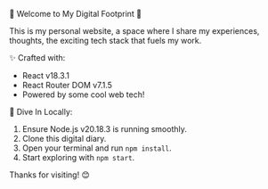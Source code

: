 👋 Welcome to My Digital Footprint 👣

This is my personal website, a space where I share my experiences, thoughts, the exciting tech stack that fuels my work.

✨ Crafted with:
* React v18.3.1
* React Router DOM v7.1.5
* Powered by some cool web tech!

🚀 Dive In Locally:
1.  Ensure Node.js v20.18.3 is running smoothly.
2.  Clone this digital diary.
3.  Open your terminal and run `npm install`.
4.  Start exploring with `npm start`.

Thanks for visiting! 😊